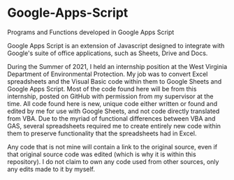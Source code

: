 # Google-Apps-Script
Programs and Functions developed in Google Apps Script

Google Apps Script is an extension of Javascript designed to integrate with Google's suite of office applications, such as Sheets, Drive and Docs.

During the Summer of 2021, I held an internship position at the West Virginia Department of Environmental Protection. My job was to convert Excel spreadsheets and the Visual Basic code within them to Google Sheets and Google Apps Script. Most of the code found here will be from this internship, posted on GitHub with permission from my supervisor at the time. All code found here is new, unique code either written or found and edited by me for use with Google Sheets, and not code directly translated from VBA. Due to the myriad of functional differences between VBA and GAS, several spreadsheets required me to create entirely new code within them to preserve functionality that the spreadsheets had in Excel.

Any code that is not mine will contain a link to the original source, even if that original source code was edited (which is why it is within this repository). I do not claim to own any code used from other sources, only any edits made to it by myself.
